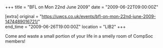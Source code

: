 +++
title = "BFL on Mon 22nd June 2009"
date = "2009-06-22T09:00:00Z"

[extra]
original = "https://uwcs.co.uk/events/bfl-on-mon-22nd-june-2009-1474489016721/"    
end_time = "2009-06-26T19:00:00Z"
location = "LIB2"
+++

Come and waste a small portion of your life in a smelly room of CompSoc members\!

